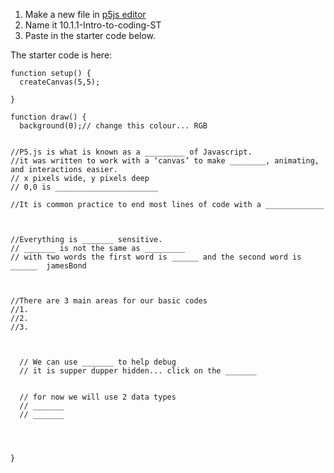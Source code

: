 1. Make a new file in [p5js editor](https://editor.p5js.org/)
2. Name it  10.1.1-Intro-to-coding-ST
3. Paste in the starter code below. 



The starter code is here:
```
function setup() {
  createCanvas(5,5);
  
}

function draw() {
  background(0);// change this colour... RGB 

  
//P5.js is what is known as a _________ of Javascript.
//it was written to work with a ‘canvas’ to make ________, animating, and interactions easier.
// x pixels wide, y pixels deep
// 0,0 is _______________________

//It is common practice to end most lines of code with a _____________



//Everything is _______ sensitive. 
// _______ is not the same as _________
// with two words the first word is ______ and the second word is ______  jamesBond



//There are 3 main areas for our basic codes
//1.
//2. 
//3. 



  // We can use _______ to help debug
  // it is supper dupper hidden... click on the _______


  // for now we will use 2 data types
  // _______
  // _______


  
  
}
```

